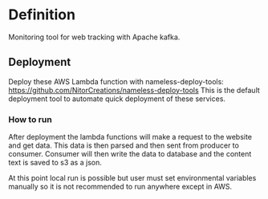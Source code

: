 # Definition

Monitoring tool for web tracking with Apache kafka.

## Deployment

Deploy these AWS Lambda function with nameless-deploy-tools: https://github.com/NitorCreations/nameless-deploy-tools
This is the default deployment tool to automate quick deployment of these services.

### How to run

After deployment the lambda functions will make a request to the website and get data. This data is then parsed and then sent from producer to consumer. Consumer will then write the data to database and the content text is saved to s3 as a json.

At this point local run is possible but user must set environmental variables manually so it is not recommended to run anywhere except in AWS.
